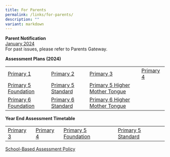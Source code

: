 ```yaml
---
title: For Parents
permalink: /links/for-parents/
description: ""
variant: markdown
---
```

**Parent Notification** <br>
[January 2024](https://drive.google.com/file/d/1af3HD_tSWY7dsVXZjT_sbDXQYq_ReRvq/view?usp=sharing)
<br>
For past issues, please refer to Parents Gateway.

**Assessment Plans (2024)**  

|  |  |  |  |
| -------- | -------- | -------- | -------- |
| [Primary 1](/files/2024p1.pdf) | [Primary 2](/files/2024p2.pdf) | [Primary 3](/files/2024p3.pdf)     | [Primary 4](/files/2024p4.pdf)    |
| [Primary 5 Foundation](/files/2024p5f.pdf)     | [Primary 5 Standard](/files/2024p5wa.pdf)     | [Primary 5 Higher Mother Tongue](/files/2024p5hmt.pdf) |  
[Primary 6 Foundation](/files/2024p6f.pdf) | [Primary 6 Standard](/files/2024p6wa.pdf)     | [Primary 6 Higher Mother Tongue](/files/2024p6hc.pdf) | 


**Year End Assessment Timetable**  

|  |  |  |  |
| -------- | -------- | -------- | -------- |
| [Primary 3](https://drive.google.com/file/d/1KDAB6Lef20qQapJtjHH3u5chNLJ6oq4c/view?usp=sharing)     | [Primary 4](https://drive.google.com/file/d/17A1qOcakjxXs4UEHaJ08ybqVaWUW-RHq/view?usp=sharing)     | [Primary 5 Foundation](https://drive.google.com/file/d/1ysCsOv3sPSM5fdp4_oOT7_0MVNwVUUSg/view?usp=sharing)     | [Primary 5 Standard](https://drive.google.com/file/d/19X8kRyb_O7lrXKgMm2q8YLG5xHZjsWT1/view?usp=sharing)     |


[School-Based Assessment Policy](https://drive.google.com/file/d/1fCvz3jOLVLG62hxcFqnCkXCAGTzworS7/view?usp=sharing)